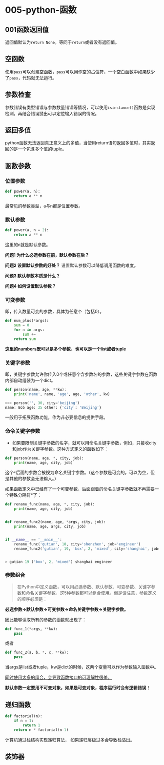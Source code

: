 # 005-python-函数
## 001函数返回值
返回值默认为`return None`，等同于`return`或者没有返回值。

## 空函数
使用`pass`可以创建空函数，`pass`可以用作空的占位符，一个空白函数中如果缺少了`pass`，代码就无法运行。

## 参数检查
参数错误有类型错误与参数数量错误等情况，可以使用`isinstance()`函数是实现检测，再结合错误抛出可以定位输入错误的情况。

## 返回多值
python函数无法返回真正意义上的多值，当使用return语句返回多值时，其实返回的是一个包含多个值的tuple。

## 函数参数
### 位置参数
```python
def power(a, n):
    return a ** n
```
最常见的参数类型，a与n都是位置参数。

### 默认参数
```python
def power(a, n = 2):
    return a ** n
```
这里的n就是默认参数。

**问题1 为什么必选参数在前，默认参数在后？**


**问题2 设置默认参数的好处？**
设置默认参数可以降低调用函数的难度。

**问题3 默认参数本质是什么？**

**问题4 如何设置默认参数？**


### 可变参数
即，传入数量可变的参数，具体为任意个（包括0）。
```python
def num_plus(*args):
    sum = 0
    for n in args:
        sum +=
    return sum
```

**这里的numbers既可以是多个参数，也可以是一个list或者tuple**

### 关键字参数
即，关键字参数允许你传入0个或任意个含参数名的参数，这些关键字参数在函数内部自动组装为一个dict。
```python
def person(name, age, **kw):
    print('name', name, 'age', age, 'other', kw)
```

```python
>>> person('', 30, city='beijing')
name: Bob age: 35 other: {'city': 'Beijing'}
```

一般用于拓展函数功能，作为非必要信息的提供手段。

### 命令关键字参数

+ 如果要限制关键字参数的名字，就可以用命名关键字参数，例如，只接收city和job作为关键字参数。这种方式定义的函数如下：
```python
def person(name, age, *, city, job):
    print(name, age, city, job)
```
这个`*`后面的参数会被视为命名关键字参数。（这个参数是可变的，可以为空，但是其他的参数会无法输入。）

如果函数定义中已经有了一个可变参数，后面跟着的命名关键字参数就不再需要一个特殊分隔符*了：
```python
def rename_func(name, age, *, city, job):
    print(name, age, city, job)


def rename_func2(name, age, *args, city, job):
    print(name, age, args, city, job)


if __name__ == '__main__':
    rename_func('gutian', 18, city='shenzhen', job='engineer')
    rename_func2('gutian', 19, 'box', 2, 'mixed', city='shanghai', job='engineer')


> gutian 19 ('box', 2, 'mixed') shanghai engineer
```

### 参数组合
> 在Python中定义函数，可以用必选参数、默认参数、可变参数、关键字参数和命名关键字参数，这5种参数都可以组合使用。但是请注意，参数定义的顺序必须是：

**必选参数->默认参数->可变参数->命名关键字参数->关键字参数。**

因此能够读取所有的参数的函数就出现了：
```python
def func_1(*args, **kw):
    pass
```

或者
```python
def func_2(a, b, *, c, **kw):
    pass
```

当args是list或者tuple，kw是dict的时候，这两个变量可以作为参数输入函数中。

<u>同时使用太多的组合，会导致函数接口的可理解性很差。</u>


**默认参数一定要用不可变对象，如果是可变对象，程序运行时会有逻辑错误！**

## 递归函数
```python
def factorial(n):
    if n = 1:
        return 1
    return n * factorial(n-1)
```

计算机通过栈结构实现递归算法， 如果递归层级过多会导致栈溢出。

> 

## 装饰器

